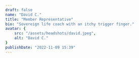 ```yaml
---
draft: false
name: "David C."
title: "Member Representative"
bio: "Sovereign life coach with an itchy trigger finger."
avatar: {
    src: "/assets/headshots/david.jpeg",
    alt: "David C."
}
publishDate: "2022-11-09 15:39"
---
```

